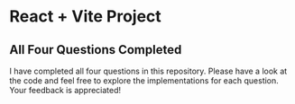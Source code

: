 # React + Vite Project



## All Four Questions Completed

I have completed all four questions in this repository. Please have a look at the code and feel free to explore the implementations for each question. Your feedback is appreciated!


